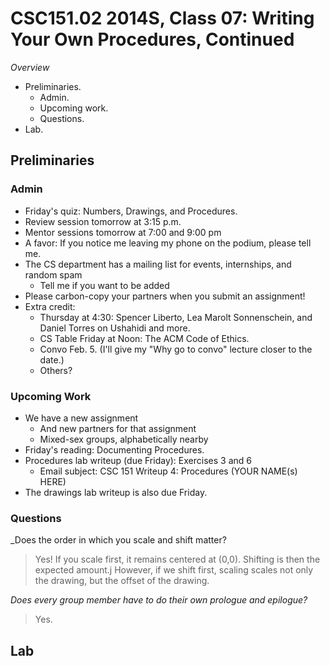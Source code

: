 CSC151.02 2014S, Class 07: Writing Your Own Procedures, Continued
=================================================================

_Overview_

* Preliminaries.
    * Admin.
    * Upcoming work.
    * Questions.
* Lab.

Preliminaries
-------------

### Admin

* Friday's quiz: Numbers, Drawings, and Procedures.
* Review session tomorrow at 3:15 p.m.
* Mentor sessions tomorrow at 7:00 and 9:00 pm
* A favor: If you notice me leaving my phone on the podium, please tell me.
* The CS department has a mailing list for events, internships, and random spam
     * Tell me if you want to be added
* Please carbon-copy your partners when you submit an assignment!
* Extra credit: 
     * Thursday at 4:30: Spencer Liberto, Lea Marolt Sonnenschein, and 
       Daniel Torres on Ushahidi and more.
     * CS Table Friday at Noon: The ACM Code of Ethics.
     * Convo Feb. 5. (I'll give my "Why go to convo" lecture closer to the date.)
     * Others?

### Upcoming Work

* We have a new assignment
     * And new partners for that assignment 
     * Mixed-sex groups, alphabetically nearby
* Friday's reading: Documenting Procedures.
* Procedures lab writeup (due Friday): Exercises 3 and 6
     * Email subject:
       CSC 151 Writeup 4: Procedures (YOUR NAME(s) HERE)
* The drawings lab writeup is also due Friday.

### Questions

_Does the order in which you scale and shift matter?

> Yes!  If you scale first, it remains centered at (0,0).  Shifting is then
  the expected amount.j  However, if we shift first, scaling scales not only
  the drawing, but the offset of the drawing.

_Does every group member have to do their own prologue and epilogue?_

> Yes.

Lab
---
